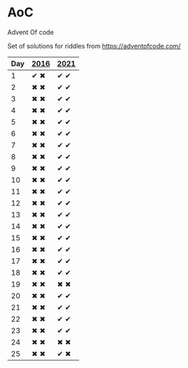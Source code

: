 # AoC
Advent Of code

Set of solutions for riddles from https://adventofcode.com/

| Day | [2016](http://adventofcode.com/2016) | [2021](http://adventofcode.com/2021) |
|-----|--------------------------------------|--------------------------------------|
| 1   | ✔ ✖ | ✔ ✔ |
| 2   | ✖ ✖ | ✔ ✔ |
| 3   | ✖ ✖ | ✔ ✔ |
| 4   | ✖ ✖ | ✔ ✔ |
| 5   | ✖ ✖ | ✔ ✔ |
| 6   | ✖ ✖ | ✔ ✔ |
| 7   | ✖ ✖ | ✔ ✔ |
| 8   | ✖ ✖ | ✔ ✔ |
| 9   | ✖ ✖ | ✔ ✔ |
| 10  | ✖ ✖ | ✔ ✔ |
| 11  | ✖ ✖ | ✔ ✔ |
| 12  | ✖ ✖ | ✔ ✔ |
| 13  | ✖ ✖ | ✔ ✔ |
| 14  | ✖ ✖ | ✔ ✔ |
| 15  | ✖ ✖ | ✔ ✔ |
| 16  | ✖ ✖ | ✔ ✔ |
| 17  | ✖ ✖ | ✔ ✔ |
| 18  | ✖ ✖ | ✔ ✔ |
| 19  | ✖ ✖ | ✖ ✖ |
| 20  | ✖ ✖ | ✔ ✔ |
| 21  | ✖ ✖ | ✔ ✔ |
| 22  | ✖ ✖ | ✔ ✔ |
| 23  | ✖ ✖ | ✔ ✔ |
| 24  | ✖ ✖ | ✖ ✖ |
| 25  | ✖ ✖ | ✔ ✖ |    
